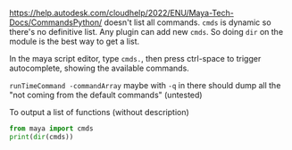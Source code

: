 https://help.autodesk.com/cloudhelp/2022/ENU/Maya-Tech-Docs/CommandsPython/ doesn't list all commands.
`cmds` is dynamic so there's no definitive list.
Any plugin can add new `cmds`. So doing `dir` on the module is the best way to get a list.

In the maya script editor, type `cmds.`, then press ctrl-space to trigger autocomplete, showing the available commands.

`runTimeCommand -commandArray` maybe with `-q` in there should dump all the "not coming from the default commands" (untested)

To output a list of functions (without description)
```python
from maya import cmds
print(dir(cmds))
```